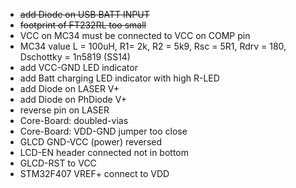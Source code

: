 - ~~add Diode on USB BATT INPUT~~
- ~~footprint of FT232RL too small~~
- VCC on MC34 must be connected to VCC on COMP pin
- MC34 value L = 100uH, R1= 2k, R2 = 5k9, Rsc = 5R1, Rdrv = 180, Dschottky = 1n5819 (SS14)
- add VCC-GND LED indicator
- add Batt charging LED indicator with high R-LED
- add Diode on LASER V+
- add Diode on PhDiode V+
- reverse pin on LASER
- Core-Board: doubled-vias
- Core-Board: VDD-GND jumper too close
- GLCD GND-VCC (power) reversed
- LCD-EN header connected not in bottom
- GLCD-RST to VCC
- STM32F407 VREF+ connect to VDD
